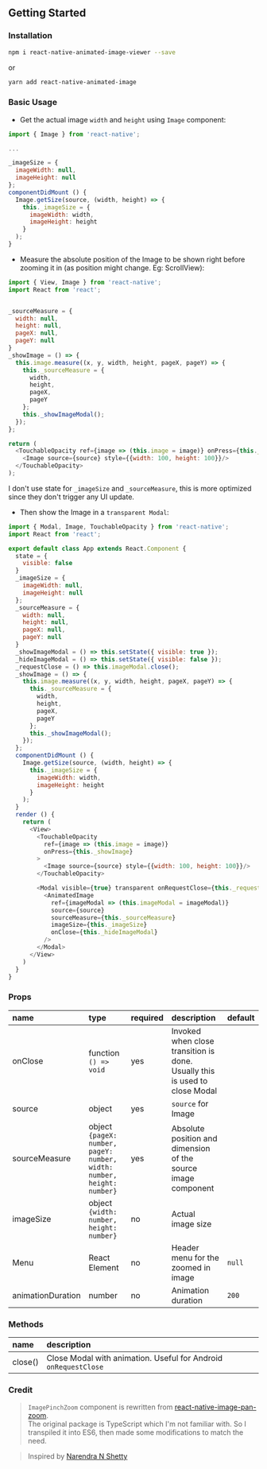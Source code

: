 ## Getting Started

### Installation

```bash
npm i react-native-animated-image-viewer --save
```
or
```bash
yarn add react-native-animated-image
```

### Basic Usage
- Get the actual image `width` and `height` using `Image` component:

```javascript
import { Image } from 'react-native';

...

_imageSize = {
  imageWidth: null,
  imageHeight: null
};
componentDidMount () {
  Image.getSize(source, (width, height) => {
    this._imageSize = {
      imageWidth: width,
      imageHeight: height
    }
  );
}
```


- Measure the absolute position of the Image to be shown right before zooming it in (as position might change. Eg: ScrollView):

```javascript
import { View, Image } from 'react-native';
import React from 'react';


_sourceMeasure = {
  width: null,
  height: null,
  pageX: null,
  pageY: null
}
_showImage = () => {
  this.image.measure((x, y, width, height, pageX, pageY) => {
    this._sourceMeasure = {
      width,
      height,
      pageX,
      pageY
    };
    this._showImageModal();
  });
};

return (
  <TouchableOpacity ref={image => (this.image = image)} onPress={this._showImage}>
    <Image source={source} style={{width: 100, height: 100}}/>
  </TouchableOpacity>
);

```
I don't use state for `_imageSize` and `_sourceMeasure`, this is more optimized since they don't trigger any UI update.


- Then show the Image in a `transparent Modal`:

```javascript
import { Modal, Image, TouchableOpacity } from 'react-native';
import React from 'react';

export default class App extends React.Component {
  state = {
    visible: false
  }
  _imageSize = {
    imageWidth: null,
    imageHeight: null
  };
  _sourceMeasure = {
    width: null,
    height: null,
    pageX: null,
    pageY: null
  }
  _showImageModal = () => this.setState({ visible: true });
  _hideImageModal = () => this.setState({ visible: false });
  _requestClose = () => this.imageModal.close();
  _showImage = () => {
    this.image.measure((x, y, width, height, pageX, pageY) => {
      this._sourceMeasure = {
        width,
        height,
        pageX,
        pageY
      };
      this._showImageModal();
    });
  };
  componentDidMount () {
    Image.getSize(source, (width, height) => {
      this._imageSize = {
        imageWidth: width,
        imageHeight: height
      }
    );
  }
  render () {
    return (
      <View>
        <TouchableOpacity
          ref={image => (this.image = image)}
          onPress={this._showImage}
        >
          <Image source={source} style={{width: 100, height: 100}}/>
        </TouchableOpacity>

        <Modal visible={true} transparent onRequestClose={this._requestClose}>
          <AnimatedImage
            ref={imageModal => (this.imageModal = imageModal)}
            source={source}
            sourceMeasure={this._sourceMeasure}
            imageSize={this._imageSize}
            onClose={this._hideImageModal}
          />
        </Modal>
      </View>
    )
  }
}
```

### Props

| name                   | type                                                                                   | required | description                                                                                                                            | default                                                   |
| :--------------------- | :------------------------------------------------------------------------------------- | :------- | :--------------------------------------------------------------------------------------------------------------------------------------| :-------------------------------------------------------- |
| onClose                | function<br>`() => void`                                                               | yes      | Invoked when close transition is done. Usually this is used to close Modal                                                             |                                                           |
| source                 | object                                                                                 | yes      | `source` for Image                                                                                                                     |                                                           |
| sourceMeasure          | object<br>`{pageX: number, pageY: number, width: number, height: number}`              | yes      | Absolute position and dimension of the source image component                                                                          |                                                           |
| imageSize              | object<br>`{width: number, height: number}`                                            | no       | Actual image size                                                                                                                      |                                                           |
| Menu                   | React Element                                                                          | no       | Header menu for the zoomed in image                                                                                                    | `null`                                                    |
| animationDuration      | number                                                                                 | no       | Animation duration                                                                                                                     | `200`                                                     |


### Methods
| name                   | description                                                                                                     |
| :--------------------- | :---------------------------------------------------------------------------------------------------------------|
| close()                | Close Modal with animation. Useful for Android `onRequestClose`                                                 |



### Credit

> `ImagePinchZoom` component is rewritten from [react-native-image-pan-zoom](https://github.com/ascoders/react-native-image-zoom). <br> The original package is TypeScript which I'm not familiar with. So I transpiled it into ES6, then made some modifications to match the need.

> Inspired by [Narendra N Shetty](https://github.com/narendrashetty)

